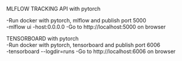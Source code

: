 
MLFLOW TRACKING API with pytorch

-Run docker with pytorch, mlflow and publish port 5000  
-mlflow ui -host:0.0.0.0
-Go to http://localhost:5000 on browser  
  

TENSORBOARD with pytorch  
-Run docker with pytorch, tensorboard and publish port 6006  
-tensorboard --logdir=runs
-Go to http://localhost:6006 on browser
